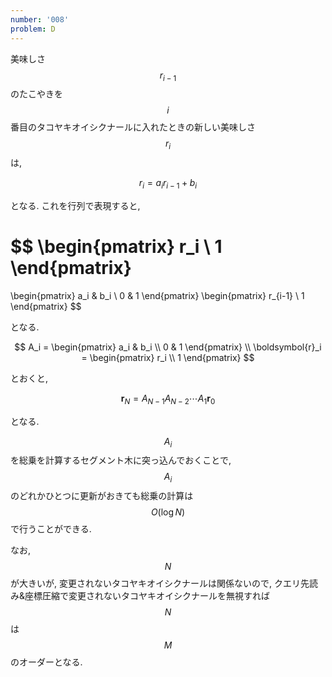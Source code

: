 ```yaml
---
number: '008'
problem: D
---
```

美味しさ $$ r_{i-1} $$ のたこやきを $$ i $$ 番目のタコヤキオイシクナールに入れたときの新しい美味しさ $$ r_i $$ は,

$$
r_i = a_ir_{i-1}+b_i
$$

となる. これを行列で表現すると,

$$
\begin{pmatrix}
r_i \\
1
\end{pmatrix}
=
\begin{pmatrix}
a_i & b_i \\
0 & 1
\end{pmatrix}
\begin{pmatrix}
r_{i-1} \\
1
\end{pmatrix}
$$

となる.

$$
A_i =
\begin{pmatrix}
a_i & b_i \\
0 & 1
\end{pmatrix}
\\
\boldsymbol{r}_i =
\begin{pmatrix}
r_i \\
1
\end{pmatrix}
$$

とおくと,

$$
\boldsymbol{r}_N = A_{N-1}A_{N-2}\cdots A_1\boldsymbol{r}_0
$$

となる.

$$ A_i $$ を総乗を計算するセグメント木に突っ込んでおくことで, $$ A_i $$ のどれかひとつに更新がおきても総乗の計算は $$ O(\log N) $$ で行うことができる.

なお, $$ N $$ が大きいが, 変更されないタコヤキオイシクナールは関係ないので, クエリ先読み&座標圧縮で変更されないタコヤキオイシクナールを無視すれば $$ N $$ は $$ M $$ のオーダーとなる.
